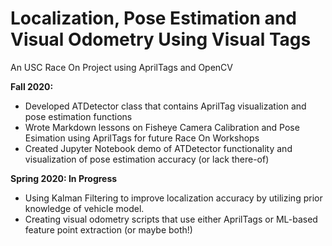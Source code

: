 # Localization, Pose Estimation and Visual Odometry Using Visual Tags
An USC Race On Project using AprilTags and OpenCV

**Fall 2020:**
- Developed ATDetector class that contains AprilTag visualization and pose estimation functions
- Wrote Markdown lessons on Fisheye Camera Calibration and Pose Esimation using AprilTags for future Race On Workshops
- Created Jupyter Notebook demo of ATDetector functionality and visualization of pose estimation accuracy (or lack there-of)

**Spring 2020: In Progress** 
- Using Kalman Filtering to improve localization accuracy by utilizing prior knowledge of vehicle model.
- Creating visual odometry scripts that use either AprilTags or ML-based feature point extraction (or maybe both!)

